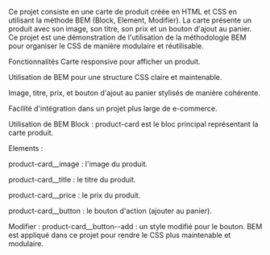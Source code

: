 Ce projet consiste en une carte de produit créée en HTML et CSS en utilisant la méthode BEM (Block, Element, Modifier). La carte présente un produit avec son image, son titre, son prix et un bouton d'ajout au panier. Ce projet est une démonstration de l'utilisation de la méthodologie BEM pour organiser le CSS de manière modulaire et réutilisable.

Fonctionnalités
Carte responsive pour afficher un produit.

Utilisation de BEM pour une structure CSS claire et maintenable.

Image, titre, prix, et bouton d'ajout au panier stylisés de manière cohérente.

Facilité d'intégration dans un projet plus large de e-commerce.

Utilisation de BEM
Block : product-card est le bloc principal représentant la carte produit.

Elements :

product-card__image : l'image du produit.

product-card__title : le titre du produit.

product-card__price : le prix du produit.

product-card__button : le bouton d'action (ajouter au panier).

Modifier : product-card__button--add : un style modifié pour le bouton.
BEM est appliqué dans ce projet pour rendre le CSS plus maintenable et modulaire.
